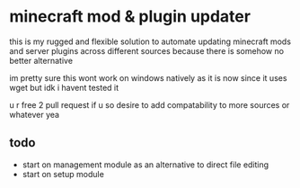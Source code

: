 # minecraft mod & plugin updater

this is my rugged and flexible solution to automate updating minecraft mods and server plugins across different sources because there is somehow no better alternative

im pretty sure this wont work on windows natively as it is now since it uses wget but idk i havent tested it

u r free 2 pull request if u so desire to add compatability to more sources or whatever yea

## todo
- start on management module as an alternative to direct file editing 
- start on setup module 
